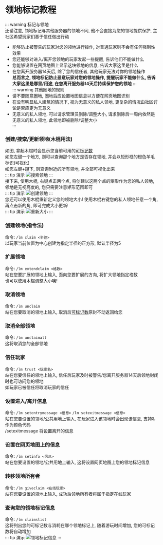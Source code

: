 # 领地标记教程
::: warning 标记与领地  
还请注意, 领地标记与其他服务器的领地不同, 他不会直接为您的领地提供保护, 主社区希望玩家们基于信任做出行动  
* 能够防止被警告的玩家对您的领地进行操作, 对普通玩家则不会有任何强制性效果  
* 您还能够对进入/离开您领地的玩家发起一些提醒, 告诉他们不能做什么  
* 您能够设置在网页地图上显示这块领地的信息, 告诉大家这里是什么  
* 在您离开服务器14天后, 除了您的信任者, 其他玩家无法对你的领地操作  
**总而言之, 领地标记防止恶意玩家对您的领地操作, 提醒玩家不能做什么, 告诉大家这里是哪里/用途, 在您离开服务器14天后持续保护您的领地**
:::  
::: warning 其他圈地的规则 
* 请不要随意圈地, 圈地后应设置地图信息以方便在网页地图识别  
* 在没有明显私人建筑的情况下, 视为无意义的私人领地, 更复杂的情况由社区讨论是否应定为无意义  
* 无意义的私人领地, 可以请求管理员删除/调整大小, 请求删除后一周内依然是无意义的私人领地, 此领地即被删除/调整大小  
:::  
### 创建/搜索/更新领地(木棍用法)
如图, 拿起木棍时会显示您当前可用的[可标记数](#查询您的领地标记信息)  
如您左键一个地方, 则可以查询那个地方是否存在领地, 并会以矩形框的橙色羊毛标识(可视化)  
如您左键+蹲下, 则查询附近的所有领地, 并全部可视化出来    
::: tip 演示
![搜索领地](https://s1.ax1x.com/2022/03/31/qf7BND.md.png)
:::  
接下来, 使用木棍, 右键点击两个点, 将创建以这两个点的矩形作为您的私人领地, 领地是无视高度的, 您只需要注意矩形范围即可  
::: tip 演示
![创建领地](https://s1.ax1x.com/2022/03/31/qfH0rq.md.png)
:::  
您还可以使用木棍重新定义您的领地大小! 使用木棍右键您的私人领地任意一个角, 再点击新的角, 即可完成大小更新!  
::: tip 演示
![重新大小](https://s1.ax1x.com/2022/03/31/qfH4qx.md.png)
:::
### 创建领地(指令法)
命令: `/lm claim <半径>`  
以玩家当前位置为中心创建为指定半径的正方形, 默认半径为5  
### 扩展领地
命令: `/lm extendclaim <格数>`  
站在您要扩展的领地上输入, 面向您要扩展的方向, 将扩大领地指定格数  
也可以使用木棍调整大小噢!  
### 取消领地
命令: `/lm unclaim`  
站在您要取消的领地上输入, 取消后[可标记数](#查询您的领地标记信息)原封不动返回给您
### 取消全部领地
命令: `/lm unclaimall`  
这将取消您的全部领地  
### 信任玩家
命令: `/lm trust <玩家名>`  
站在您要信任的领地上输入, 信任后玩家及时被警告/您离开服务器14天后领地封闭时也可访问您的领地  
如玩家已被信任将取消玩家的信任  
### 设置进入/离开信息
命令: `/lm setentrymessage <信息>` `/lm setexitmessage <信息>`  
站在您要设置的领地/公共用地上输入, 在玩家进入该领地时会出现该信息, 支持&作为颜色代码  
/setexitmessage 将设置离开的信息  
### 设置在网页地图上的信息
命令: `/lm setinfo <信息>`  
站在您要设置的领地/公共用地上输入, 这将设置网页地图上您的领地标记信息  
### 转移领地所有者
命令: `/lm giveclaim <在线玩家>`  
站在您要设置的领地上输入, 成功后领地所有者将属于指定在线玩家  
### 查询您的领地标记信息
命令: `/lm claimslist`  
这将列出您的可标记数与消耗在哪个领地标记上, 随着游玩时间增加, 您的可标记数将自动增加    
::: tip 演示
![领地标记信息](https://s1.ax1x.com/2022/03/31/qf7quq.png)
:::